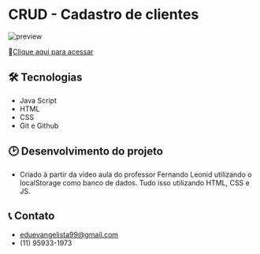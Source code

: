 # CRUD - Cadastro de clientes

![preview](./img/p.PNG)


🔗[Clique aqui para acessar](https://eduevangelista.github.io/firstCrud/)



## 🛠 Tecnologias   

- Java Script
- HTML
- CSS
- Git e Github


## 🕑 Desenvolvimento do projeto

- Criado à partir da video aula do professor Fernando Leonid utilizando o localStorage como banco de dados. Tudo isso utilizando HTML, CSS e JS.


## 📞 Contato
- eduevangelista99@gmail.com
- (11) 95933-1973
